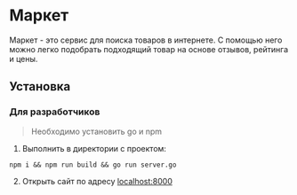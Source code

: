 # Маркет

Маркет - это сервис для поиска товаров в интернете. С помощью него можно легко подобрать подходящий товар на основе отзывов, рейтинга и цены.

## Установка

### Для разработчиков

> Необходимо установить go и npm

1. Выполнить в директории с проектом:

`npm i && npm run build && go run server.go`

2. Открыть сайт по адресу [localhost:8000](http://localhost:8000) 

